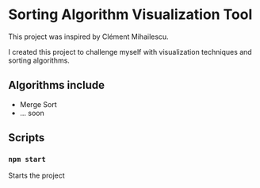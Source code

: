 # Sorting Algorithm Visualization Tool

This project was inspired by Clément Mihailescu.

I created this project to challenge myself with visualization techniques and sorting algorithms.

## Algorithms include

- Merge Sort
- ... soon

## Scripts
### `npm start`

Starts the project